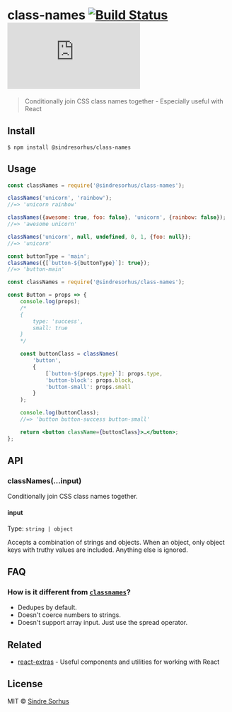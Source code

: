 # class-names [![Build Status](https://travis-ci.org/sindresorhus/class-names.svg?branch=master)](https://travis-ci.org/sindresorhus/class-names) [![gzip size](http://img.badgesize.io/https://cdn.jsdelivr.net/npm/@sindresorhus/class-names/index.js?compression=gzip)](https://cdn.jsdelivr.net/npm/@sindresorhus/class-names/index.js)

> Conditionally join CSS class names together - Especially useful with React


## Install

```
$ npm install @sindresorhus/class-names
```


## Usage

```js
const classNames = require('@sindresorhus/class-names');

classNames('unicorn', 'rainbow');
//=> 'unicorn rainbow'

classNames({awesome: true, foo: false}, 'unicorn', {rainbow: false});
//=> 'awesome unicorn'

classNames('unicorn', null, undefined, 0, 1, {foo: null});
//=> 'unicorn'

const buttonType = 'main';
classNames({[`button-${buttonType}`]: true});
//=> 'button-main'
```

```jsx
const classNames = require('@sindresorhus/class-names');

const Button = props => {
	console.log(props);
	/*
	{
		type: 'success',
		small: true
	}
	*/

	const buttonClass = classNames(
		'button',
		{
			[`button-${props.type}`]: props.type,
			'button-block': props.block,
			'button-small': props.small
		}
	);

	console.log(buttonClass);
	//=> 'button button-success button-small'

	return <button className={buttonClass}>…</button>;
};
```


## API

### classNames(…input)

Conditionally join CSS class names together.

#### input

Type: `string | object`

Accepts a combination of strings and objects. When an object, only object keys with truthy values are included. Anything else is ignored.


## FAQ

### How is it different from [`classnames`](https://github.com/JedWatson/classnames)?

- Dedupes by default.
- Doesn't coerce numbers to strings.
- Doesn't support array input. Just use the spread operator.


## Related

- [react-extras](https://github.com/sindresorhus/react-extras) - Useful components and utilities for working with React


## License

MIT © [Sindre Sorhus](https://sindresorhus.com)
